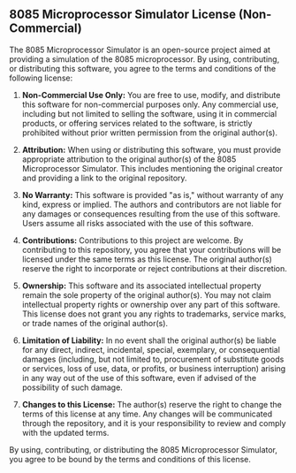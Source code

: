 ## 8085 Microprocessor Simulator License (Non-Commercial)

The 8085 Microprocessor Simulator is an open-source project aimed at providing a simulation of the 8085 microprocessor. By using, contributing, or distributing this software, you agree to the terms and conditions of the following license:

1. **Non-Commercial Use Only:**
   You are free to use, modify, and distribute this software for non-commercial purposes only. Any commercial use, including but not limited to selling the software, using it in commercial products, or offering services related to the software, is strictly prohibited without prior written permission from the original author(s).

2. **Attribution:**
   When using or distributing this software, you must provide appropriate attribution to the original author(s) of the 8085 Microprocessor Simulator. This includes mentioning the original creator and providing a link to the original repository.

3. **No Warranty:**
   This software is provided "as is," without warranty of any kind, express or implied. The authors and contributors are not liable for any damages or consequences resulting from the use of this software. Users assume all risks associated with the use of this software.

4. **Contributions:**
   Contributions to this project are welcome. By contributing to this repository, you agree that your contributions will be licensed under the same terms as this license. The original author(s) reserve the right to incorporate or reject contributions at their discretion.

5. **Ownership:**
   This software and its associated intellectual property remain the sole property of the original author(s). You may not claim intellectual property rights or ownership over any part of this software. This license does not grant you any rights to trademarks, service marks, or trade names of the original author(s).

6. **Limitation of Liability:**
   In no event shall the original author(s) be liable for any direct, indirect, incidental, special, exemplary, or consequential damages (including, but not limited to, procurement of substitute goods or services, loss of use, data, or profits, or business interruption) arising in any way out of the use of this software, even if advised of the possibility of such damage.

7. **Changes to this License:**
   The author(s) reserve the right to change the terms of this license at any time. Any changes will be communicated through the repository, and it is your responsibility to review and comply with the updated terms.

By using, contributing, or distributing the 8085 Microprocessor Simulator, you agree to be bound by the terms and conditions of this license.


